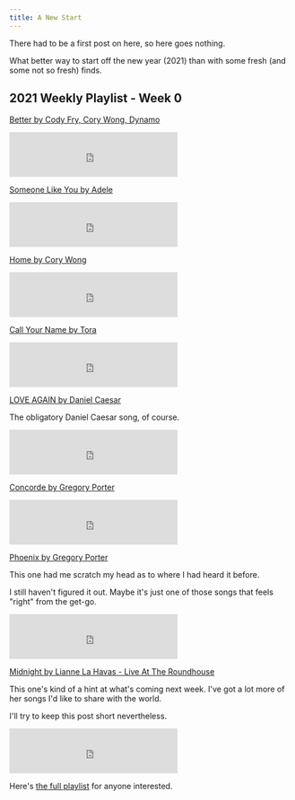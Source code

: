 ```yaml
---
title: A New Start
---
```


There had to be a first post on here, so here goes nothing.

What better way to start off the new year (2021) than with some fresh (and some not so fresh) finds.

## 2021 Weekly Playlist - Week 0

[Better by Cody Fry, Cory Wong, Dynamo](https://open.spotify.com/track/1QFFUmFYKXNYhq2Akjh7HR?si=X-2y77SFTRadvgaUyGln9A)

<iframe src="https://open.spotify.com/embed/track/1QFFUmFYKXNYhq2Akjh7HR" width="300" height="80" frameborder="0" allowtransparency="true" allow="encrypted-media"></iframe>

[Someone Like You by Adele](https://open.spotify.com/track/3bNv3VuUOKgrf5hu3YcuRo?si=uKVGJ-CNT-CMI7vR2-8-Pg)

<iframe src="https://open.spotify.com/embed/track/3bNv3VuUOKgrf5hu3YcuRo" width="300" height="80" frameborder="0" allowtransparency="true" allow="encrypted-media"></iframe>

[Home by Cory Wong](https://open.spotify.com/track/0Ue3PIkONVwgY0xd5PvXn1?si=gcOOsRyCTpuIgUrR0id5dA)

<iframe src="https://open.spotify.com/embed/track/0Ue3PIkONVwgY0xd5PvXn1" width="300" height="80" frameborder="0" allowtransparency="true" allow="encrypted-media"></iframe>

[Call Your Name by Tora](https://open.spotify.com/track/2hwf6IE0V4MVqw9tbWY9FQ?si=Tv7uEbumQmWNYkR3PpkL1g)

<iframe src="https://open.spotify.com/embed/track/2hwf6IE0V4MVqw9tbWY9FQ" width="300" height="80" frameborder="0" allowtransparency="true" allow="encrypted-media"></iframe>

[LOVE AGAIN by Daniel Caesar](https://open.spotify.com/track/2fhePAlCSsJplwkjqMYpVm?si=YsrRd5z6S2CqDUt5PhMyrg)

The obligatory Daniel Caesar song, of course.

<iframe src="https://open.spotify.com/embed/track/2fhePAlCSsJplwkjqMYpVm" width="300" height="80" frameborder="0" allowtransparency="true" allow="encrypted-media"></iframe>

[Concorde by Gregory Porter](https://open.spotify.com/track/1SJGHveCOfrS364qHbBAS8?si=UGAYOK6ZSNyn9AN_Zsde-A)

<iframe src="https://open.spotify.com/embed/track/1SJGHveCOfrS364qHbBAS8" width="300" height="80" frameborder="0" allowtransparency="true" allow="encrypted-media"></iframe>

[Phoenix by Gregory Porter](https://open.spotify.com/track/4k5TvYTxNgtQhbW65JKUdv?si=I0kuakjgSFOany8WA_natg)

This one had me scratch my head as to where I had heard it before.

I still haven't figured it out. Maybe it's just one of those songs that feels "right" from the get-go.

<iframe src="https://open.spotify.com/embed/track/4k5TvYTxNgtQhbW65JKUdv" width="300" height="80" frameborder="0" allowtransparency="true" allow="encrypted-media"></iframe>

[Midnight by Lianne La Havas - Live At The Roundhouse](https://open.spotify.com/track/4JhXwkrqCelFuWaGzWemMa?si=l8iPyROEQOKDhAMXojm_AQ)

This one's kind of a hint at what's coming next week. I've got a lot more of her songs I'd like to share with the world.

I'll try to keep this post short nevertheless.

<iframe src="https://open.spotify.com/embed/track/4JhXwkrqCelFuWaGzWemMa" width="300" height="80" frameborder="0" allowtransparency="true" allow="encrypted-media"></iframe>

Here's [the full playlist](https://open.spotify.com/playlist/5N1NYMmA59BFkxQgX72A7n?si=-1xb_lVHTY6868f2NeBj5g) for anyone interested.